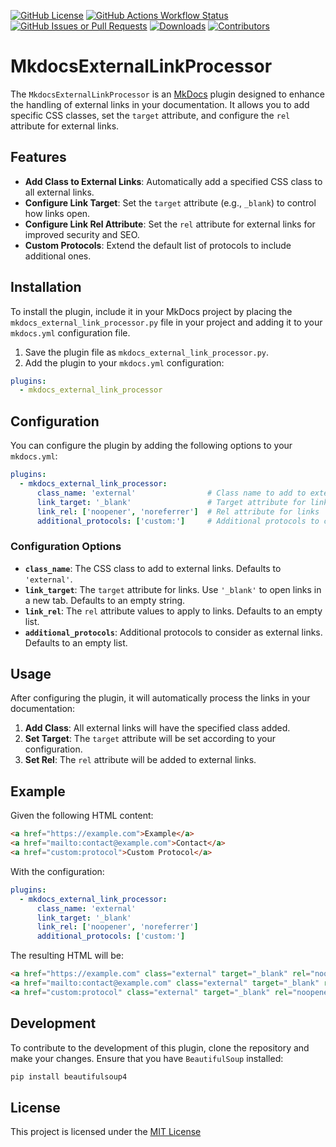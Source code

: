 [![GitHub License](https://img.shields.io/github/license/StellarWolfEntertainment/mkdocs_external_link_processor)](LICENSE.md)
[![GitHub Actions Workflow Status](https://img.shields.io/github/actions/workflow/status/StellarWolfEntertainment/mkdocs_external_link_processor/.github%2Fworkflows%2Fworkflow.yml)](https://github.com/StellarWolfEntertainment/mkdocs_external_link_processor/actions/workflows/workflow.yml)
[![GitHub Issues or Pull Requests](https://img.shields.io/github/issues/StellarWolfEntertainment/mkdocs_external_link_processor)](https://github.com/StellarWolfEntertainment/mkdocs_external_link_processor/issues)
[![Downloads](https://img.shields.io/github/downloads/StellarWolfEntertainment/mkdocs_external_link_processor/total)](https://github.com/StellarWolfEntertainment/mkdocs_external_link_processor/releases)
[![Contributors](https://img.shields.io/github/contributors/StellarWolfEntertainment/mkdocs_external_link_processor)](https://github.com/StellarWolfEntertainment/mkdocs_external_link_processor/graphs/contributors)




# MkdocsExternalLinkProcessor

The `MkdocsExternalLinkProcessor` is an [MkDocs](https://mkdocs.org) plugin designed to enhance the handling of external links in your documentation. It allows you to add specific CSS classes, set the `target` attribute, and configure the `rel` attribute for external links.

## Features

- **Add Class to External Links**: Automatically add a specified CSS class to all external links.
- **Configure Link Target**: Set the `target` attribute (e.g., `_blank`) to control how links open.
- **Configure Link Rel Attribute**: Set the `rel` attribute for external links for improved security and SEO.
- **Custom Protocols**: Extend the default list of protocols to include additional ones.

## Installation

To install the plugin, include it in your MkDocs project by placing the `mkdocs_external_link_processor.py` file in your project and adding it to your `mkdocs.yml` configuration file.

1. Save the plugin file as `mkdocs_external_link_processor.py`.
2. Add the plugin to your `mkdocs.yml` configuration:
```yaml
plugins:
  - mkdocs_external_link_processor
```

## Configuration

You can configure the plugin by adding the following options to your `mkdocs.yml`:

```yaml
plugins:
  - mkdocs_external_link_processor:
      class_name: 'external'                # Class name to add to external links
      link_target: '_blank'                 # Target attribute for links
      link_rel: ['noopener', 'noreferrer']  # Rel attribute for links
      additional_protocols: ['custom:']     # Additional protocols to consider as external
```

### Configuration Options

- **`class_name`**: The CSS class to add to external links. Defaults to `'external'`.
- **`link_target`**: The `target` attribute for links. Use `'_blank'` to open links in a new tab. Defaults to an empty string.
- **`link_rel`**: The `rel` attribute values to apply to links. Defaults to an empty list.
- **`additional_protocols`**: Additional protocols to consider as external links. Defaults to an empty list.

## Usage

After configuring the plugin, it will automatically process the links in your documentation:

1. **Add Class**: All external links will have the specified class added.
2. **Set Target**: The `target` attribute will be set according to your configuration.
3. **Set Rel**: The `rel` attribute will be added to external links.

## Example

Given the following HTML content:

```html
<a href="https://example.com">Example</a>
<a href="mailto:contact@example.com">Contact</a>
<a href="custom:protocol">Custom Protocol</a>
```

With the configuration:

```yaml
plugins:
  - mkdocs_external_link_processor:
      class_name: 'external'
      link_target: '_blank'
      link_rel: ['noopener', 'noreferrer']
      additional_protocols: ['custom:']
```

The resulting HTML will be:

```html
<a href="https://example.com" class="external" target="_blank" rel="noopener noreferrer">Example</a>
<a href="mailto:contact@example.com" class="external" target="_blank" rel="noopener noreferrer">Contact</a>
<a href="custom:protocol" class="external" target="_blank" rel="noopener noreferrer">Custom Protocol</a>
```

## Development

To contribute to the development of this plugin, clone the repository and make your changes. Ensure that you have `BeautifulSoup` installed:

```bash
pip install beautifulsoup4
```

## License

This project is licensed under the [MIT License](LICENSE.md)
